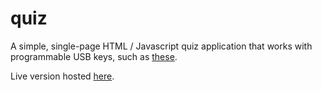 # quiz
A simple, single-page HTML / Javascript quiz application that works with programmable USB keys, such as [these](https://www.amazon.co.uk/gp/product/B08DSLD1KQ/ref=ppx_yo_dt_b_asin_title_o04_s00).

Live version hosted [here](https://www.sansay.co.uk/quiz).
